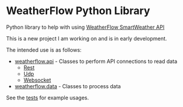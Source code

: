# WeatherFlow Python Library
Python library to help with using [WeatherFlow SmartWeather API](https://weatherflow.github.io/SmartWeather/)

This is a new project I am working on and is in early development.

The intended use is as follows:
* [weatherflow.api](api) - Classes to perform API connections to read data
    * [Rest](api/rest.py)
    * [Udp](api/udp.py)
    * [Websocket](api/websocket.py)
* [weatherflow.data](data) - Classes to process data 

See the [tests](tests) for example usages.